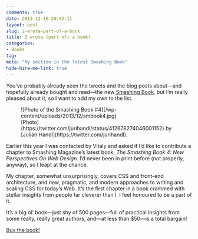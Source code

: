 ```yaml
---
comments: true
date: 2013-12-16 20:42:11
layout: post
slug: i-wrote-part-of-a-book
title: I wrote (part of) a book!
categories:
- Books
tag:
meta: "My section in the latest Smashing Book"
hide-hire-me-link: true
---
```


You’ve probably already seen the tweets and the blog posts about—and hopefully
already bought and read—the new [Smashing
Book](http://www.smashingmagazine.com/smashing-book-4-new-perspectives/), but
I’m really pleased about it, so I want to add my own to the list.

<figure>
![Photo of the Smashing Book #4](/wp-content/uploads/2013/12/smbook4.jpg)
<figcaption>
    [Photo](https://twitter.com/jurihandl/status/412678274046001152)
    by [Julian Handl](https://twitter.com/jurihandl).
</figure>

Earlier this year I was contacted by Vitaly and asked if I’d like to contribute
a chapter to Smashing Magazine’s latest book, <cite>The Smashing Book 4: New
Perspectives On Web Design</cite>. I’d never been in print before (not properly,
anyway), so I leapt at the chance.

My chapter, somewhat unsurprisingly, covers CSS and front-end architecture, and
new, pragmatic, and modern approaches to writing and scaling CSS for today’s
Web. It’s the first chapter in a book crammed with stellar insights from people
far cleverer than I. I feel honoured to be a part of it.

It’s a big ol’ book—just shy of 500 pages—full of practical insights from some
really, really great authors, and—at less than $50—is a total bargain!

<a href="https://shop.smashingmagazine.com/smashing-book-4-new-perspectives-on-web-design.html" class="btn  btn--full  btn--large">
    Buy the book!
</a>
